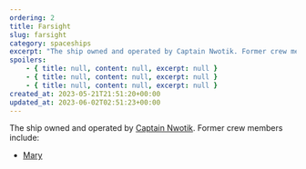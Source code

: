 ```yaml
---
ordering: 2
title: Farsight
slug: farsight
category: spaceships
excerpt: "The ship owned and operated by Captain Nwotik. Former crew members include:\n\n\nMary\n\n\n"
spoilers:
    - { title: null, content: null, excerpt: null }
    - { title: null, content: null, excerpt: null }
    - { title: null, content: null, excerpt: null }
created_at: 2023-05-21T21:51:20+00:00
updated_at: 2023-06-02T02:51:23+00:00
---
```

The ship owned and operated by [Captain Nwotik](/category/characters/nwotik). Former crew members include:

- [Mary](/category/characters/mary)